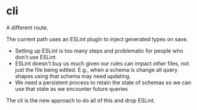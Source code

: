 # cli

A different route.

The current path uses an ESLint plugin to inject generated types on save.

- Setting up ESLint is too many steps and problematic for people who don't use ESLint
- ESLint doesn't buy us much given our rules can impact _other_ files, not just the file being edited. E.g., when a schema is change all query shapes using that schema may need updating.
- We need a persistent process to retain the state of schemas so we can use that state as we encounter future queries

The cli is the new approach to do all of this and drop ESLint.

